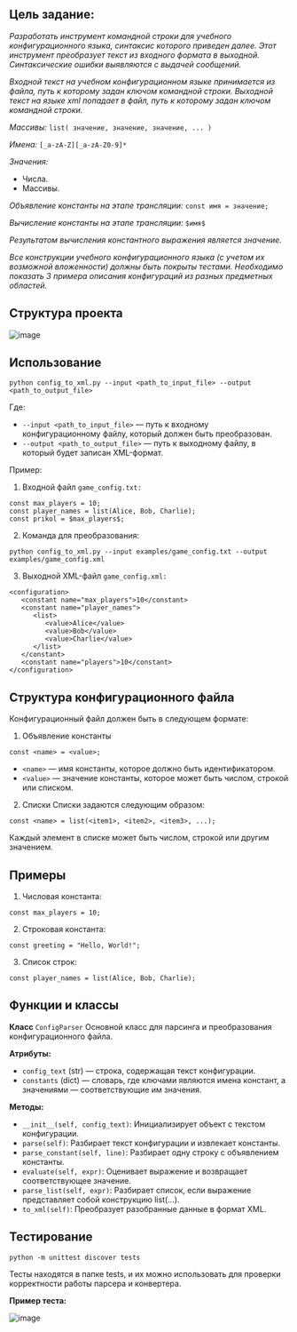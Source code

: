 ## **Цель задание:**

*Разработать инструмент командной строки для учебного конфигурационного
языка, синтаксис которого приведен далее. Этот инструмент преобразует текст из
входного формата в выходной. Синтаксические ошибки выявляются с выдачей
сообщений.*


*Входной текст на учебном конфигурационном языке принимается из
файла, путь к которому задан ключом командной строки. Выходной текст на
языке xml попадает в файл, путь к которому задан ключом командной строки.*

*Массивы:*
```list( значение, значение, значение, ... )```

*Имена:*
```[_a-zA-Z][_a-zA-Z0-9]*```

*Значения:*
   - Числа.
   - Массивы.

*Объявление константы на этапе трансляции:*
```const имя = значение;```

*Вычисление константы на этапе трансляции:*
```$имя$```

*Результатом вычисления константного выражения является значение.*

*Все конструкции учебного конфигурационного языка (с учетом их
возможной вложенности) должны быть покрыты тестами. Необходимо показать 3
примера описания конфигураций из разных предметных областей.*

## Структура проекта

![image](https://github.com/user-attachments/assets/cbfbf839-413f-49ac-a71f-e35cb1e4dc78)

## **Использование**
```
python config_to_xml.py --input <path_to_input_file> --output <path_to_output_file>
```
Где:

   - `--input <path_to_input_file>` — путь к входному конфигурационному файлу, который должен быть преобразован.
   - `--output <path_to_output_file>` — путь к выходному файлу, в который будет записан XML-формат.

Пример:

1. Входной файл `game_config.txt:`
```
const max_players = 10;
const player_names = list(Alice, Bob, Charlie);
const prikol = $max_players$;
```
2. Команда для преобразования:
```
python config_to_xml.py --input examples/game_config.txt --output examples/game_config.xml
```
3. Выходной XML-файл `game_config.xml:`
```
<configuration>
   <constant name="max_players">10</constant>
   <constant name="player_names">
      <list>
         <value>Alice</value>
         <value>Bob</value>
         <value>Charlie</value>
      </list>
   </constant>
   <constant name="players">10</constant>
</configuration>
```
## **Структура конфигурационного файла**


Конфигурационный файл должен быть в следующем формате:


1. Объявление константы
```
const <name> = <value>;
```

   - `<name>` — имя константы, которое должно быть идентификатором.
   - `<value>` — значение константы, которое может быть числом, строкой или списком.
2. Списки
Списки задаются следующим образом:
```
const <name> = list(<item1>, <item2>, <item3>, ...);
```
Каждый элемент в списке может быть числом, строкой или другим значением.

## **Примеры**
1. Числовая константа:
```
const max_players = 10;
```
2. Строковая константа:
```
const greeting = "Hello, World!";
```
3. Список строк:
```
const player_names = list(Alice, Bob, Charlie);
```

## **Функции и классы**
**Класс** `ConfigParser`
Основной класс для парсинга и преобразования конфигурационного файла.

**Атрибуты:**
   - `config_text` (str) — строка, содержащая текст конфигурации.
   - `constants` (dict) — словарь, где ключами являются имена констант, а значениями — соответствующие им значения.


**Методы:**
   - `__init__(self, config_text)`: Инициализирует объект с текстом конфигурации.
   - `parse(self)`: Разбирает текст конфигурации и извлекает константы.
   - `parse_constant(self, line)`: Разбирает одну строку с объявлением константы.
   - `evaluate(self, expr)`: Оценивает выражение и возвращает соответствующее значение.
   - `parse_list(self, expr)`: Разбирает список, если выражение представляет собой конструкцию list(...).
   - `to_xml(self)`: Преобразует разобранные данные в формат XML.

## **Тестирование**
```
python -m unittest discover tests
```
Тесты находятся в папке tests, и их можно использовать для проверки корректности работы парсера и конвертера.

**Пример теста:**

![image](https://github.com/user-attachments/assets/dbe3cad2-272f-4bf2-8a7a-96c8eae1e5c2)

